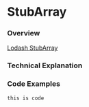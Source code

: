# StubArray

### Overview

[Lodash StubArray](https://lodash.com/docs#stubArray)


### Technical Explanation



### Code Examples



```
this is code
```
